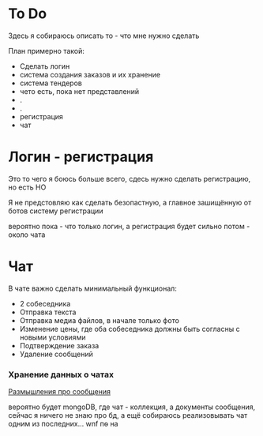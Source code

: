 # To Do
Здесь я собираюсь описать то - что мне нужно сделать 

План примерно такой:
- Сделать логин
- система создания заказов и их хранение
- система тендеров
- чето есть, пока нет представлений
- .
- .
- регистрация
- чат

# Логин - регистрация

Это то чего я боюсь больше всего, сдесь нужно сделать регистрацию, но есть НО

Я не предстовляю как сделать безопастную, а главное зашищённую от ботов систему регистрации

вероятно пока - что только логин, а регистрация будет сильно потом - около чата






# Чат
В чате важно сделать минимальный функционал:
- 2 собеседника 
- Отправка текста
- Отправка медиа файлов, в начале только фото
- Изменение цены, где оба собеседника должны быть согласны с новыми условиями
- Подтверждение заказа
- Удаление сообщений
  
### Хранение данных о чатах
[Размышления про сообщения](ToDo[RU]\chat\messages.md)

вероятно будет mongoDB, где чат - коллекция, а документы сообщения, сейчас я ничего не знаю про бд, а ещё собираюсь реализовывать чат одним из последних... wnf
пѳ на
